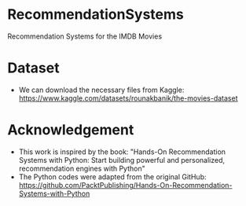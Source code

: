 # RecommendationSystems
Recommendation Systems for the IMDB Movies


# Dataset
- We can download the necessary files from Kaggle: https://www.kaggle.com/datasets/rounakbanik/the-movies-dataset

# Acknowledgement
- This work is inspired by the book: "Hands-On Recommendation Systems with Python: Start building powerful and personalized, recommendation engines with Python"
- The Python codes were adapted from the original GitHub: https://github.com/PacktPublishing/Hands-On-Recommendation-Systems-with-Python
